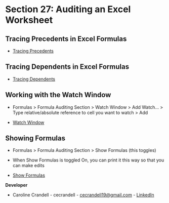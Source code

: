 # Section 27: Auditing an Excel Worksheet

## Tracing Precedents in Excel Formulas

- [Tracing Precedents](https://support.microsoft.com/en-au/office/display-the-relationships-between-formulas-and-cells-a59bef2b-3701-46bf-8ff1-d3518771d507)

## Tracing Dependents in Excel Formulas

- [Tracing Dependents](https://support.microsoft.com/en-au/office/display-the-relationships-between-formulas-and-cells-a59bef2b-3701-46bf-8ff1-d3518771d507)

## Working with the Watch Window

- Formulas > Formula Auditing Section > Watch Window > Add Watch... > Type relative/absolute reference to cell you want to watch > Add

- [Watch Window](https://support.microsoft.com/en-us/office/watch-a-formula-and-its-result-by-using-the-watch-window-d72fc6f3-4c9d-4c13-bd15-bb074ba7c784)

## Showing Formulas

- Formulas > Formula Auditing Section > Show Formulas (this toggles)

- When Show Formulas is toggled On, you can print it this way so that you can make edits

- [Show Formulas](https://support.microsoft.com/en-us/office/display-or-hide-formulas-f7f5ab4e-bf24-4efc-8fc9-0c1b77a5356f)

**Developer**

- Caroline Crandell - cecrandell - cecrandell19@gmail.com - [LinkedIn](https://www.linkedin.com/in/carolinecrandell/)
